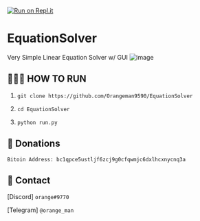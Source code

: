 [![Run on Repl.it](https://repl.it/badge/github/Orangeman9590/EquationSolver)](https://repl.it/github/Orangeman9590/EquationSolver)
# EquationSolver

Very Simple Linear Equation Solver w/ GUI
![image](https://user-images.githubusercontent.com/61301004/94467245-a0d27e80-0190-11eb-8055-28422646dd72.png)





👨🏼‍💻 HOW TO RUN
----------------
1. ```git clone https://github.com/Orangeman9590/EquationSolver```

2. ```cd EquationSolver```

3. ```python run.py```





💯 Donations
-----------
```Bitoin Address: bc1qpce5ustljf6zcj9g0cfqwmjc6dxlhcxnycnq3a```





📲 Contact
--------------
[Discord] ```orange#9770```

[Telegram] ```@orange_man```
